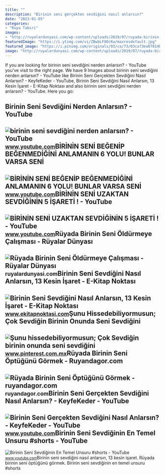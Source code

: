 ```yaml
---
title: ""
description: "Birinin seni gerçekten sevdiğini nasıl anlarsın?"
date: "2023-01-05"
categories:
- "Ruya Tabiri"
images:
- "http://ruyalardunyasi.com/wp-content/uploads/2019/07/ruyada-birinin-seni-oldurmeye-calismasi.jpg"
featuredImage: "https://i.ytimg.com/vi/ZBwbLF8OcKw/maxresdefault.jpg"
featured_image: "https://i.pinimg.com/originals/03/ca/73/03ca73ea07814b591ced3912b8cd75af.jpg"
image: "http://ruyalardunyasi.com/wp-content/uploads/2019/07/ruyada-birinin-seni-oldurmeye-calismasi.jpg"
---
```


If you are looking for birinin seni sevdiğini nerden anlarsın? - YouTube you've visit to the right page. We have 9 Images about birinin seni sevdiğini nerden anlarsın? - YouTube like Birinin Seni Gerçekten Sevdiğini Nasıl Anlarsın? - KeyfeKeder - YouTube, Birinin Seni Sevdiğini Nasıl Anlarsın, 13 Kesin İşaret - E-Kitap Noktası and also birinin seni sevdiğini nerden anlarsın? - YouTube. Here you go:

Birinin Seni Sevdiğini Nerden Anlarsın? - YouTube
-------------------------------------------------

 ![birinin seni sevdiğini nerden anlarsın? - YouTube](https://i.ytimg.com/vi/xzkgkqB1cw4/maxresdefault.jpg) <small>www.youtube.com</small>BİRİNİN SENİ BEĞENİP BEĞENMEDİĞİNİ ANLAMANIN 6 YOLU! BUNLAR VARSA SENİ
----------------------------------------------------------------------

 ![BİRİNİN SENİ BEĞENİP BEĞENMEDİĞİNİ ANLAMANIN 6 YOLU! BUNLAR VARSA SENİ](https://i.ytimg.com/vi/ZBwbLF8OcKw/maxresdefault.jpg) <small>www.youtube.com</small>BİRİNİN SENİ UZAKTAN SEVDİĞİNİN 5 İŞARETİ ! - YouTube
-----------------------------------------------------

 ![BİRİNİN SENİ UZAKTAN SEVDİĞİNİN 5 İŞARETİ ! - YouTube](https://i.ytimg.com/vi/FTRYOImbJvk/maxresdefault.jpg) <small>www.youtube.com</small>Rüyada Birinin Seni Öldürmeye Çalışması - Rüyalar Dünyası
---------------------------------------------------------

 ![Rüyada Birinin Seni Öldürmeye Çalışması - Rüyalar Dünyası](http://ruyalardunyasi.com/wp-content/uploads/2019/07/ruyada-birinin-seni-oldurmeye-calismasi.jpg) <small>ruyalardunyasi.com</small>Birinin Seni Sevdiğini Nasıl Anlarsın, 13 Kesin İşaret - E-Kitap Noktası
------------------------------------------------------------------------

 ![Birinin Seni Sevdiğini Nasıl Anlarsın, 13 Kesin İşaret - E-Kitap Noktası](https://www.ekitapnoktasi.com/wp-content/uploads/2022/01/birinin-seni-sevdigini-nasil-anlarsin4.jpeg) <small>www.ekitapnoktasi.com</small>Şunu Hissedebiliyormusun; Çok Sevdiğin Birinin Onunda Seni Sevdiğini
--------------------------------------------------------------------

 ![Şunu hissedebiliyormusun; Çok Sevdiğin birinin onunda seni sevdiğini](https://i.pinimg.com/originals/03/ca/73/03ca73ea07814b591ced3912b8cd75af.jpg) <small>www.pinterest.com.mx</small>Rüyada Birinin Seni Öptüğünü Görmek - Ruyandagor.com
----------------------------------------------------

 ![Rüyada Birinin Seni Öptüğünü Görmek - ruyandagor.com](https://images.ruyandagor.com/2017/05/birinin-seni-optugunu-gormek-0858.jpg) <small>ruyandagor.com</small>Birinin Seni Gerçekten Sevdiğini Nasıl Anlarsın? - KeyfeKeder - YouTube
-----------------------------------------------------------------------

 ![Birinin Seni Gerçekten Sevdiğini Nasıl Anlarsın? - KeyfeKeder - YouTube](https://i.ytimg.com/vi/wFR3tz9Tidg/maxresdefault.jpg) <small>www.youtube.com</small>Birinin Seni Sevdiğinin En Temel Unsuru #shorts - YouTube
---------------------------------------------------------

 ![Birinin Seni Sevdiğinin En Temel Unsuru #shorts - YouTube](https://i.ytimg.com/vi/CLGQVSubV6U/hq2.jpg?sqp=-oaymwEoCOADEOgC8quKqQMcGADwAQH4AbYIgAKAD4oCDAgAEAEYZSBOKEEwDw==&rs=AOn4CLDZvMENbn6wzjlF7c6r7NbdRNC9JQ) <small>www.youtube.com</small>Birinin seni sevdiğini nasıl anlarsın, 13 kesin i̇şaret. Rüyada birinin seni öptüğünü görmek. Birinin seni sevdiğinin en temel unsuru #shorts
